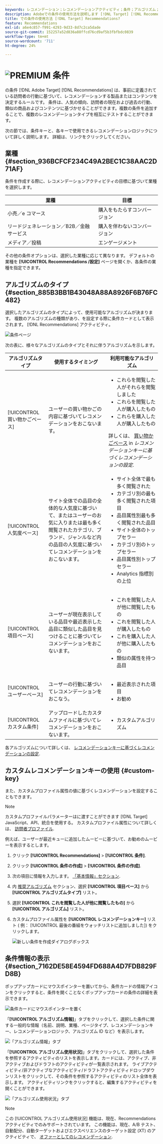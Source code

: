 ```yaml
---
keywords: レコメンデーション；レコメンデーションアクティビティ；条件；アルゴリズム；レコメンデーションキー；カスタムキー；業種；小売；e コマース；リードジェネレーション；b2b；金融サービス；メディア；公開
description: Adobeでの条件の使用方法を説明します [!DNL Target] [!DNL Recommendations].
title: での条件の使用方法 [!DNL Target] Recommendations?
feature: Recommendations
exl-id: a6e4c857-f991-4293-9d33-8d7c2ca5dade
source-git-commit: 152257a52d836a88ffcd76cd9af5b3fbfbdc0839
workflow-type: tm+mt
source-wordcount: '711'
ht-degree: 24%

---
```


# ![PREMIUM](/help/main/assets/premium.png) 条件

の条件 [!DNL Adobe Target] [!DNL Recommendations] は、事前に定義されている訪問者の行動に基づいて、レコメンデーションする製品またはコンテンツを決定するルールです。 条件は、人気の傾向、訪問者の現在および過去の行動、類似の商品およびコンテンツに基づかせることができます。複数の条件を追加することで、複数のレコメンデーションタイプを相互にテストすることができます。

次の節では、条件キーと、各キーで使用できるレコメンデーションロジックについて詳しく説明します。 詳細は、リンクをクリックしてください。

## 業種 {#section_936BCFCF234C49A2BEC1C38AAC2D71AF}

条件を作成する際に、レコメンデーションアクティビティの目標に基づいて業種を選択します。

| 業種 | 目標 |
|--- |--- |
| 小売／e コマース | 購入をもたらすコンバージョン |
| リードジェネレーション／B2B／金融サービス | 購入を伴わないコンバージョン |
| メディア／投稿 | エンゲージメント |

その他の条件オプションは、選択した業種に応じて異なります。 デフォルトの業種を **[!UICONTROL Recommendations /設定]** ページを開くか、各条件の業種を指定できます。

## アルゴリズムのタイプ {#section_885B3BB1B43048A88A8926F6B76FC482}

選択したアルゴリズムのタイプによって、使用可能なアルゴリズムが決まります。 複数のアルゴリズムの種類があり、を設定する際に条件カードとして表示されます。 [!DNL Recommendations] アクティビティ。

![条件ページ](assets/criteria-page.png)

次の表に、様々なアルゴリズムのタイプとそれに伴うアルゴリズムを示します。

| アルゴリズムタイプ | 使用するタイミング | 利用可能なアルゴリズム |
| --- | --- | --- |
| [!UICONTROL 買い物かごベース] | ユーザーの買い物かごの内容に基づいてレコメンデーションをおこないます。 | <ul><li>これらを閲覧した人がそれらを閲覧しました</li><li>これらを閲覧した人が購入したもの</li><li>これらを購入した人が購入したもの</li></ul>詳しくは、 [買い物かごベース](/help/main/c-recommendations/c-algorithms/base-the-recommendation-on-a-recommendation-key.md#cart-based) in *レコメンデーションキーに基づくレコメンデーションの設定*. |
| [!UICONTROL 人気度ベース] | サイト全体での品目の全体的な人気度に基づいて、またはユーザーのお気に入りまたは最も多く閲覧されたカテゴリ、ブランド、ジャンルなど内の品目の人気度に基づいてレコメンデーションをおこないます。 | <ul><li>サイト全体で最も多く閲覧された</li><li>カテゴリ別の最も多く閲覧された項目</li><li>品目属性別最も多く閲覧された品目</li><li>サイト全体のトップセラー</li><li>カテゴリ別のトップセラー</li><li>品目属性別トップセラー</li><li>Analytics 指標別の上位</li></ul> |
| [!UICONTROL 項目ベース] | ユーザーが現在表示している品目や最近表示した品目に類似した品目を見つけることに基づいてレコメンデーションをおこないます。 | <ul><li>これを閲覧した人が他に閲覧したもの</li><li>これを閲覧した人が購入したもの</li><li>これを購入した人が他に購入したもの</li><li>類似の属性を持つ品目</li></ul> |
| [!UICONTROL ユーザーベース] | ユーザーの行動に基づいてレコメンデーションをおこなう。 | <ul><li>最近表示された項目</li><li>お勧め</li></ul> |
| [!UICONTROL カスタム条件] | アップロードしたカスタムファイルに基づいてレコメンデーションをおこないます。 | <ul><li>カスタムアルゴリズム</li></ul> |

各アルゴリズムについて詳しくは、 [レコメンデーションキーに基づくレコメンデーションの設定](/help/main/c-recommendations/c-algorithms/base-the-recommendation-on-a-recommendation-key.md).

## カスタムレコメンデーションキーの使用 {#custom-key}

また、カスタムプロファイル属性の値に基づくレコメンデーションを設定することもできます。

>[!NOTE]
>
>カスタムプロファイルパラメーターはに渡すことができます [!DNL Target] JavaScript、API、統合を使用する。 カスタムプロファイル属性について詳しくは、 [訪問者プロファイル](/help/main/c-target/c-visitor-profile/visitor-profile.md).

例えば、ユーザーが最近キューに追加したムービーに基づいて、お勧めのムービーを表示するとします。

1. クリック **[!UICONTROL Recommendations]** > **[!UICONTROL 条件]**.

1. クリック **[!UICONTROL 条件の作成]** > **[!UICONTROL 条件の作成]**.

1. 次の項目に情報を入力します。 [「基本情報」セクション](/help/main/c-recommendations/c-algorithms/create-new-algorithm.md#info).

1. 内 [推奨アルゴリズム](/help/main/c-recommendations/c-algorithms/create-new-algorithm.md#rec-algo) セクション、選択 **[!UICONTROL 項目ベース]** から **[!UICONTROL アルゴリズムタイプ]** リスト。

1. 選択 **[!UICONTROL これを閲覧した人が他に閲覧したもの]** から **[!UICONTROL アルゴリズム]** リスト。

1. カスタムプロファイル属性を **[!UICONTROL レコメンデーションキー]** リスト ( 例： [!UICONTROL 最後の番組をウォッチリストに追加しました]) をクリックします。

   ![新しい条件を作成ダイアログボックス](assets/custom-key1.png)

## 条件情報の表示 {#section_7162DE58E4594FD688A4D7FDB829FD8B}

ポップアップカードにマウスポインターを置いてから、条件カードの情報アイコンをクリックすると、条件を開くことなくポップアップカードの条件の詳細を表示できます。

![条件カードにマウスポインターを置く](/help/main/c-recommendations/c-algorithms/assets/criteria_hover.png)

「**[!UICONTROL アルゴリズム情報]**」タブをクリックして、選択した条件に関する一般的な情報（名前、説明、業種、ページタイプ、レコメンデーションキー、レコメンデーションロジック、アルゴリズム ID など）を表示します。

![「アルゴリズム情報」タブ](/help/main/c-recommendations/c-algorithms/assets/criteria_info.png)

「**[!UICONTROL アルゴリズム使用状況]**」タブをクリックして、選択した条件を参照するアクティビティのリストを表示します。カードには、アクティブ、非アクティブおよびドラフトのアクティビティが一覧表示されます。 ライブアクティビティ/非アクティブなアクティビティ/ドラフトアクティビティドロップダウンリストをクリックして、その条件を参照するアクティビティのリスト全体を表示します。 アクティビティリンクをクリックすると、編集するアクティビティを開くことができます。

![「アルゴリズム使用状況」タブ](/help/main/c-recommendations/c-algorithms/assets/criteria_usage.png)

>[!NOTE]
>
>この [!UICONTROL アルゴリズム使用状況] 機能は、現在、Recommendationsアクティビティでのみサポートされています。 この機能は、現在、A/B テスト、自動配分、自動ターゲットおよびエクスペリエンスのターゲット設定 (XT) のアクティビティで、 [オファーとしてのレコメンデーション](/help/main/c-recommendations/recommendations-as-an-offer.md).
